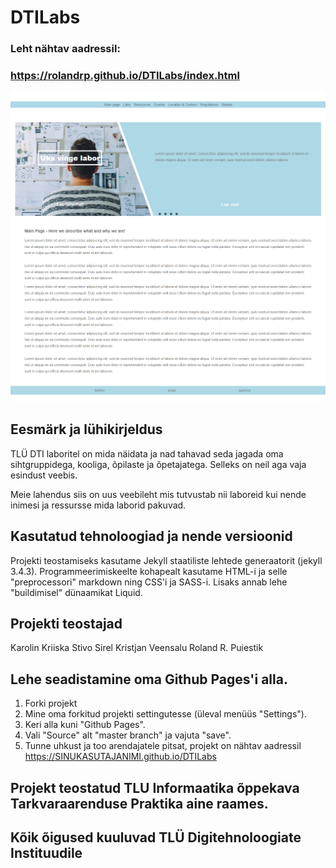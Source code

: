 # DTILabs

### Leht nähtav aadressil:
### https://rolandrp.github.io/DTILabs/index.html

![Pilt DTI Laborite uuest lehest](assets/img/mainpage.png)

## Eesmärk ja lühikirjeldus
TLÜ DTI laboritel on mida näidata ja nad tahavad seda jagada oma sihtgruppidega, kooliga, õpilaste ja õpetajatega. Selleks on neil aga vaja esindust veebis.

Meie lahendus siis on uus veebileht mis tutvustab nii laboreid kui nende inimesi ja ressursse mida laborid pakuvad.

## Kasutatud tehnoloogiad ja nende versioonid
Projekti teostamiseks kasutame Jekyll staatiliste lehtede generaatorit (jekyll 3.4.3). Programmeerimiskeelte kohapealt kasutame HTML-i ja selle "preprocessori" markdown ning CSS'i ja SASS-i. Lisaks annab lehe "buildimisel" dünaamikat Liquid.

## Projekti teostajad
Karolin Kriiska
Stivo Sirel
Kristjan Veensalu
Roland R. Puiestik

## Lehe seadistamine oma Github Pages'i alla.

  1. Forki projekt
  2. Mine oma forkitud projekti settingutesse (üleval menüüs "Settings").
  3. Keri alla kuni "Github Pages".
  4. Vali "Source" alt "master branch" ja vajuta "save".
  5. Tunne uhkust ja too arendajatele pitsat, projekt on nähtav aadressil https://SINUKASUTAJANIMI.github.io/DTILabs


## Projekt teostatud TLU Informaatika õppekava Tarkvaraarenduse Praktika aine raames.

## Kõik õigused kuuluvad TLÜ Digitehnoloogiate Instituudile
